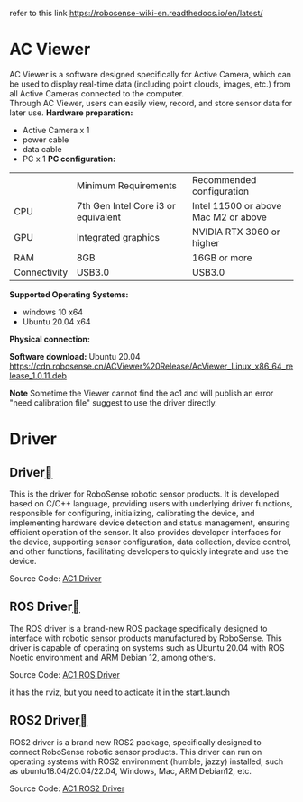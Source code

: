 refer to this link
https://robosense-wiki-en.readthedocs.io/en/latest/

# AC Viewer
AC Viewer is a software designed specifically for Active Camera, which can be used to display real-time data (including point clouds, images, etc.) from all Active Cameras connected to the computer.  
Through AC Viewer, users can easily view, record, and store sensor data for later use.
**Hardware preparation:**
- Active Camera x 1
- power cable
- data cable
- PC x 1
**PC configuration:**

|              |                                     |                                           |
| ------------ | ----------------------------------- | ----------------------------------------- |
|              | Minimum Requirements                | Recommended configuration                 |
| CPU          | 7th Gen Intel Core i3 or equivalent | Intel 11500 or above  <br>Mac M2 or above |
| GPU          | Integrated graphics                 | NVIDIA RTX 3060 or higher                 |
| RAM          | 8GB                                 | 16GB or more                              |
| Connectivity | USB3.0                              | USB3.0                                    |

**Supported Operating Systems:**
- windows 10 x64
- Ubuntu 20.04 x64

**Physical connection:**

**Software download:**
Ubuntu 20.04
https://cdn.robosense.cn/ACViewer%20Release/AcViewer_Linux_x86_64_release_1.0.11.deb

**Note**
Sometime the Viewer cannot find the ac1 and will publish an error "need calibration file"
suggest to use the driver directly.
# Driver
## Driver[](https://robosense-wiki-en.readthedocs.io/en/latest/ac_studio/driver.html#id1 "Link to this heading")

This is the driver for RoboSense robotic sensor products. It is developed based on C/C++ language, providing users with underlying driver functions, responsible for configuring, initializing, calibrating the device, and implementing hardware device detection and status management, ensuring efficient operation of the sensor. It also provides developer interfaces for the device, supporting sensor configuration, data collection, device control, and other functions, facilitating developers to quickly integrate and use the device.

Source Code: [AC1 Driver](https://github.com/RoboSense-LiDAR/rs_driver/tree/dev_opt_AC1)

## ROS Driver[](https://robosense-wiki-en.readthedocs.io/en/latest/ac_studio/driver.html#ros-driver "Link to this heading")

The ROS driver is a brand-new ROS package specifically designed to interface with robotic sensor products manufactured by RoboSense. This driver is capable of operating on systems such as Ubuntu 20.04 with ROS Noetic environment and ARM Debian 12, among others.

Source Code: [AC1 ROS Driver](https://github.com/RoboSense-Robotics/robosense_ac_ros_sdk_infra)

it has the rviz, but you need to acticate it in the start.launch

## ROS2 Driver[](https://robosense-wiki-en.readthedocs.io/en/latest/ac_studio/driver.html#ros2-driver "Link to this heading")

ROS2 driver is a brand new ROS2 package, specifically designed to connect RoboSense robotic sensor products. This driver can run on operating systems with ROS2 environment (humble, jazzy) installed, such as ubuntu18.04/20.04/22.04, Windows, Mac, ARM Debian12, etc.

Source Code: [AC1 ROS2 Driver](https://github.com/RoboSense-Robotics/robosense_ac_ros2_sdk_infra)
